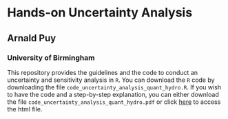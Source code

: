 
# Hands-on Uncertainty Analysis
## Arnald Puy
### University of Birmingham

<!-- badges: start -->
<!-- badges: end -->

This repository provides the guidelines and the code to conduct an uncertainty and sensitivity analysis in `R`. You can download the `R` code by downloading the file `code_uncertainty_analysis_quant_hydro.R`. If you wish to have the code and a step-by-step explanation, you can either download the file `code_uncertainty_analysis_quant_hydro.pdf` or click [here](https://htmlpreview.github.io/?https://github.com/arnaldpuy/hands_on_uncertainty_analysis/blob/main/code_uncertainty_analysis_quant_hydro.html) to access the html file.

